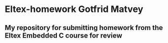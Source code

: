 # Eltex-homework Gotfrid Matvey
## My repository for submitting homework from the Eltex Embedded C course for review
